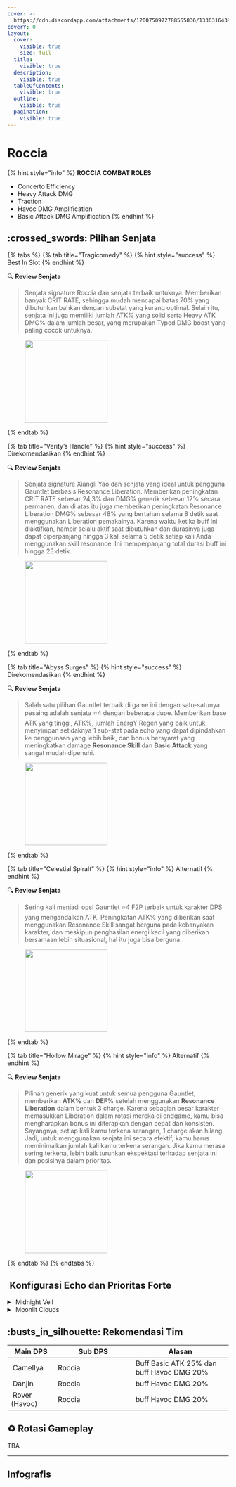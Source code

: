 ```yaml
---
cover: >-
  https://cdn.discordapp.com/attachments/1200750972788555836/1336316439413522525/image.png?ex=67a6a8ea&is=67a5576a&hm=7ed650f2c14186aba6c28c60ff0c9daa580e03da129f6b588d9d3d41e302d42e&
coverY: 0
layout:
  cover:
    visible: true
    size: full
  title:
    visible: true
  description:
    visible: true
  tableOfContents:
    visible: true
  outline:
    visible: true
  pagination:
    visible: true
---
```


# Roccia

{% hint style="info" %}
**ROCCIA COMBAT ROLES**

* Concerto Efficiency
* Heavy Attack DMG
* Traction
* Havoc DMG Amplification
* Basic Attack DMG Amplification
{% endhint %}

## :crossed\_swords: Pilihan Senjata

{% tabs %}
{% tab title="Tragicomedy" %}
{% hint style="success" %}
Best In Slot
{% endhint %}

:mag: **Review Senjata**&#x20;

> Senjata signature Roccia dan senjata terbaik untuknya. Memberikan banyak CRIT RATE, sehingga mudah mencapai batas 70% yang dibutuhkan bahkan dengan substat yang kurang optimal. Selain itu, senjata ini juga memiliki jumlah ATK% yang solid serta Heavy ATK DMG% dalam jumlah besar, yang merupakan Typed DMG boost yang paling cocok untuknya.

<figure><img src="https://wuthering.wiki/img/weapon_21040026.png" alt="" width="188"><figcaption></figcaption></figure>
{% endtab %}

{% tab title="Verity’s Handle" %}
{% hint style="success" %}
Direkomendasikan
{% endhint %}

:mag: **Review Senjata**&#x20;

> Senjata signature Xiangli Yao dan senjata yang ideal untuk pengguna Gauntlet berbasis Resonance Liberation. Memberikan peningkatan CRIT RATE sebesar 24,3% dan DMG% generik sebesar 12% secara permanen, dan di atas itu juga memberikan peningkatan Resonance Liberation DMG% sebesar 48% yang bertahan selama 8 detik saat menggunakan Liberation pemakainya. Karena waktu ketika buff ini diaktifkan, hampir selalu aktif saat dibutuhkan dan durasinya juga dapat diperpanjang hingga 3 kali selama 5 detik setiap kali Anda menggunakan skill resonance. Ini memperpanjang total durasi buff ini hingga 23 detik.

<figure><img src="https://wuthering.wiki/img/weapon_21040016.png" alt="" width="188"><figcaption></figcaption></figure>
{% endtab %}

{% tab title="Abyss Surges" %}
{% hint style="success" %}
Direkomendasikan
{% endhint %}

:mag: **Review Senjata**&#x20;

> Salah satu pilihan Gauntlet terbaik di game ini dengan satu-satunya pesaing adalah senjata :star:4 dengan beberapa dupe. Memberikan base ATK yang tinggi, ATK%, jumlah EnergY Regen yang baik untuk menyimpan setidaknya 1 sub-stat pada echo yang dapat dipindahkan ke penggunaan yang lebih baik, dan bonus bersyarat yang meningkatkan damage **Resonance Skill** dan **Basic Attack** yang sangat mudah dipenuhi.

<figure><img src="https://wuthering.wiki/img/weapon_21040015.png" alt="" width="188"><figcaption></figcaption></figure>
{% endtab %}

{% tab title="Celestial Spiralt" %}
{% hint style="info" %}
Alternatif
{% endhint %}

:mag: **Review Senjata**&#x20;

> Sering kali menjadi opsi Gauntlet :star:4 F2P terbaik untuk karakter DPS yang mengandalkan ATK. Peningkatan ATK% yang diberikan saat menggunakan Resonance Skill sangat berguna pada kebanyakan karakter, dan meskipun penghasilan energi kecil yang diberikan bersamaan lebih situasional, hal itu juga bisa berguna.

<figure><img src="https://wuthering.wiki/img/weapon_21040084.png" alt="" width="188"><figcaption></figcaption></figure>
{% endtab %}

{% tab title="Hollow Mirage" %}
{% hint style="info" %}
Alternatif
{% endhint %}

:mag: **Review Senjata**&#x20;

> Pilihan generik yang kuat untuk semua pengguna Gauntlet, memberikan **ATK%** dan **DEF%** setelah menggunakan **Resonance Liberation** dalam bentuk 3 charge. Karena sebagian besar karakter memasukkan Liberation dalam rotasi mereka di endgame, kamu bisa mengharapkan bonus ini diterapkan dengan cepat dan konsisten. Sayangnya, setiap kali kamu terkena serangan, 1 charge akan hilang. Jadi, untuk menggunakan senjata ini secara efektif, kamu harus meminimalkan jumlah kali kamu terkena serangan. Jika kamu merasa sering terkena, lebih baik turunkan ekspektasi terhadap senjata ini dan posisinya dalam prioritas.

<figure><img src="https://wuthering.wiki/img/weapon_21040064.png" alt="" width="188"><figcaption></figcaption></figure>
{% endtab %}
{% endtabs %}

## <img src="https://wuthering.wiki/img/item_10.png" alt="" data-size="line"> Konfigurasi Echo dan Prioritas Forte&#x20;

<details>

<summary><img src="https://wuthering.wiki/img/fettericon_12.png" alt="" data-size="line"> Midnight Veil</summary>

Nightmare: Impermanence Heron - CR% / CDM%

![](https://wuthering.wiki/img/monster_330000150.png)&#x20;

#### Echo Sett

* 3 - <mark style="color:orange;">**Havoc DMG**</mark> bonus%
* 3 - <mark style="color:orange;">**Havoc DMG**</mark> bonus%
* 1 - ATK%
* 1 - ATK%

#### Prioritas Echo Substat

* CR% / CDM%
* ER% (min 110)
* ATK%
* HA damage bonus%
* Flat ATK

#### Prioritas Forte

forte circuit   >   Reso Lib   >   Reso skill   >   BA   >   intro

</details>

<details>

<summary><img src="https://wuthering.wiki/img/fettericon_8.png" alt="" data-size="line"> Moonlit Clouds</summary>

Impermenance Heron - CR% / CDM%

![](https://wuthering.wiki/img/monster_330000030.png)

#### Echo Sett

* 3 - <mark style="color:orange;">**Havoc DMG**</mark> bonus%
* 3 - <mark style="color:orange;">**Havoc DMG**</mark> bonus%
* 1 - ATK%
* 1 - ATK%

#### Prioritas Echo Substat

* CR% / CDM%
* ER% (min 110)
* ATK%
* HA damage bonus%
* Flat ATK

#### Prioritas Forte

forte circuit   >   Reso Lib   >   Reso skill   >   BA   >   intro

</details>

## :busts\_in\_silhouette: Rekomendasi Tim

<table><thead><tr><th>Main DPS</th><th width="160.8193359375">Sub DPS</th><th>Alasan</th></tr></thead><tbody><tr><td><img src="https://media.discordapp.net/attachments/1200750972788555836/1336417062167248916/5.png?ex=67a3bae1&#x26;is=67a26961&#x26;hm=580958e9023b9cb93f7714ef1134bf26cd1ee41ee74fb6cf6c1a139a84476a40&#x26;=&#x26;format=webp&#x26;quality=lossless" alt="" data-size="line"><img src="https://wuthering.wiki/img/fettericon_6.png" alt="" data-size="line"> Camellya</td><td><img src="https://media.discordapp.net/attachments/1200750972788555836/1336417063408762931/10.png?ex=67a3bae1&#x26;is=67a26961&#x26;hm=0d6a46b5c2ac745bf8b76a8472101e25767aea43f90f6a03eb0caf4bc5cd9437&#x26;=&#x26;format=webp&#x26;quality=lossless" alt="" data-size="line"><img src="https://wuthering.wiki/img/fettericon_12.png" alt="" data-size="line"><img src="https://wuthering.wiki/img/fettericon_8.png" alt="" data-size="line">Roccia</td><td>Buff Basic ATK 25% dan buff Havoc DMG 20%</td></tr><tr><td><img src="https://cdn.discordapp.com/attachments/1200750972788555836/1336416908077039686/25.png?ex=67a7067c&is=67a5b4fc&hm=8bbe5b3f34796c9b15677f5454aacea6b46d6c9bfccee19d290f20468612cf75&" alt="" data-size="line"><img src="https://wuthering.wiki/img/fettericon_6.png" alt="" data-size="line"> Danjin</td><td><img src="https://media.discordapp.net/attachments/1200750972788555836/1336417063408762931/10.png?ex=67a3bae1&#x26;is=67a26961&#x26;hm=0d6a46b5c2ac745bf8b76a8472101e25767aea43f90f6a03eb0caf4bc5cd9437&#x26;=&#x26;format=webp&#x26;quality=lossless" alt="" data-size="line"><img src="https://wuthering.wiki/img/fettericon_12.png" alt="" data-size="line"><img src="https://wuthering.wiki/img/fettericon_8.png" alt="" data-size="line">Roccia</td><td>buff Havoc DMG 20%</td></tr><tr><td><img src="https://media.discordapp.net/attachments/1200750972788555836/1336417063140331590/9.png?ex=67a463a1&#x26;is=67a31221&#x26;hm=3e6f6ee1441b82357d1c92f866961a27914d7039ef012cc06ff59301ded642b8&#x26;=&#x26;format=webp&#x26;quality=lossless" alt="" data-size="line"><img src="https://wuthering.wiki/img/fettericon_6.png" alt="" data-size="line"> Rover (Havoc)</td><td><img src="https://media.discordapp.net/attachments/1200750972788555836/1336417063408762931/10.png?ex=67a3bae1&#x26;is=67a26961&#x26;hm=0d6a46b5c2ac745bf8b76a8472101e25767aea43f90f6a03eb0caf4bc5cd9437&#x26;=&#x26;format=webp&#x26;quality=lossless" alt="" data-size="line"><img src="https://wuthering.wiki/img/fettericon_12.png" alt="" data-size="line"><img src="https://wuthering.wiki/img/fettericon_8.png" alt="" data-size="line">Roccia</td><td>buff Havoc DMG 20%</td></tr></tbody></table>

## :recycle: Rotasi Gameplay

TBA

***

## Infografis

<figure><img src="https://cdn.discordapp.com/attachments/1200750972788555836/1337395625234272371/2.png?ex=67a74a3c&#x26;is=67a5f8bc&#x26;hm=910f9320752c2c905358314ae9ebf0d0dbe689f5b91b0a130ad80d5cc5de6e76&#x26;" alt=""><figcaption></figcaption></figure>

<figure><img src="https://media.discordapp.net/attachments/1200750972788555836/1336360854723235911/2.png?ex=67a42f48&#x26;is=67a2ddc8&#x26;hm=31ef6dc888dc12d902a417f4d4667c0c29356cd5646e75ca047e98b105bfa4e7&#x26;=&#x26;format=webp&#x26;quality=lossless&#x26;width=1202&#x26;height=676" alt=""><figcaption></figcaption></figure>

